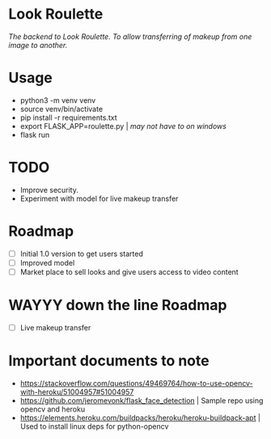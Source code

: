 # Look Roulette

_The backend to Look Roulette. To allow transferring of makeup from one image to another._

# Usage
- python3 -m venv venv
- source venv/bin/activate
- pip install -r requirements.txt
- export FLASK_APP=roulette.py | _may not have to on windows_
- flask run

# TODO
- Improve security.
- Experiment with model for live makeup transfer

# Roadmap
- [ ] Initial 1.0 version to get users started
- [ ] Improved model
- [ ] Market place to sell looks and give users access to video content

# WAYYY down the line Roadmap
- [ ] Live makeup transfer

# Important documents to note
- https://stackoverflow.com/questions/49469764/how-to-use-opencv-with-heroku/51004957#51004957
- https://github.com/jeromevonk/flask_face_detection | Sample repo using opencv and heroku
- https://elements.heroku.com/buildpacks/heroku/heroku-buildpack-apt | Used to install linux deps for python-opencv
